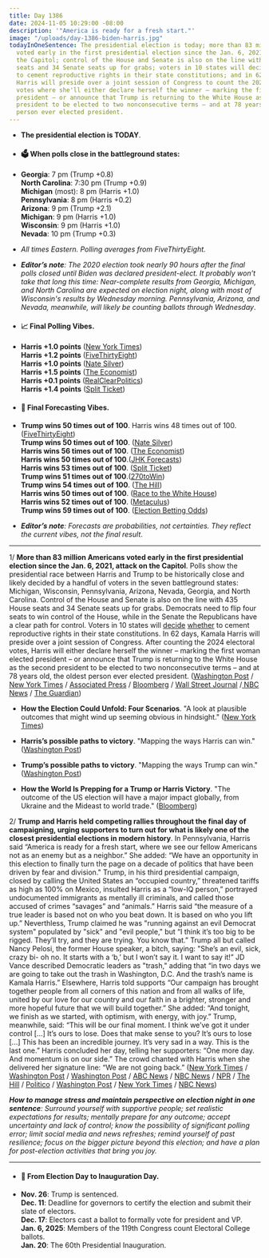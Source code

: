 ```yaml
---
title: Day 1386
date: 2024-11-05 10:29:00 -08:00
description: '"America is ready for a fresh start."'
image: "/uploads/day-1386-biden-harris.jpg"
todayInOneSentence: The presidential election is today; more than 83 million Americans
  voted early in the first presidential election since the Jan. 6, 2021, attack on
  the Capitol; control of the House and Senate is also on the line with 435 House
  seats and 34 Senate seats up for grabs; voters in 10 states will decide whether
  to cement reproductive rights in their state constitutions; and in 62 days, Kamala
  Harris will preside over a joint session of Congress to count the 2024 electoral
  votes where she'll either declare herself the winner – marking the first woman elected
  president – or announce that Trump is returning to the White House as the second
  president to be elected to two nonconsecutive terms – and at 78 years old, the oldest
  person ever elected president.
---
```


* **The presidential election is TODAY**.

* #### 🗳️ When polls close in the battleground states:

* **Georgia**: 7 pm (Trump \+0.8) \
  **North Carolina**: 7:30 pm (Trump \+0.9) \
  **Michigan** (most): 8 pm (Harris \+1.0) \
  **Pennsylvania**: 8 pm (Harris \+0.2) \
  **Arizona**: 9 pm (Trump \+2.1) \
  **Michigan**: 9 pm (Harris \+1.0) \
  **Wisconsin**: 9 pm (Harris \+1.0) \
  **Nevada**: 10 pm (Trump \+0.3)

* *All times Eastern. Polling averages from FiveThirtyEight.*

* ***Editor’s note**: The 2020 election took nearly 90 hours after the final polls closed until Biden was declared president-elect. It probably won’t take that long this time: Near-complete results from Georgia, Michigan, and North Carolina are expected on election night, along with most of Wisconsin's results by Wednesday morning. Pennsylvania, Arizona, and Nevada, meanwhile, will likely be counting ballots through Wednesday*.

* #### 📈 Final Polling Vibes.

* **Harris \+1.0 points** ([New York Times](https://www.nytimes.com/interactive/2024/us/elections/polls-president.html)) \
  **Harris \+1.2 points** ([FiveThirtyEight](https://projects.fivethirtyeight.com/polls/president-general/2024/national/)) \
  **Harris \+1.0 points** ([Nate Silver](https://www.natesilver.net/p/nate-silver-2024-president-election-polls-model)) \
  **Harris \+1.5 points** ([The Economist](https://www.economist.com/interactive/us-2024-election/trump-harris-polls)) \
  **Harris \+0.1 points** ([RealClearPolitics](https://www.realclearpolling.com/polls/president/general/2024/trump-vs-harris)) \
  **Harris \+1.4 points** ([Split Ticket](https://split-ticket.org/2024-presidential-polling-averages/))

* #### 🔮 Final Forecasting Vibes.

* **Trump wins 50 times out of 100**. Harris wins 48 times out of 100. ([FiveThirtyEight](https://projects.fivethirtyeight.com/2024-election-forecast/)) \
  **Trump wins 50 times out of 100**. ([Nate Silver](https://www.natesilver.net/p/nate-silver-2024-president-election-polls-model)) \
  **Harris wins 56 times out of 100**. ([The Economist](https://www.economist.com/interactive/us-2024-election/prediction-model/president/)) \
  **Harris wins 50 times out of 100**.([JHK Forecasts](https://projects.jhkforecasts.com/2024/president/#standard)) \
  **Harris wins 53 times out of 100**. ([Split Ticket](https://split-ticket.org/2024-presidential-ratings/)) \
  **Trump wins 51 times out of 100**.([270toWin](https://www.270towin.com/2024-simulation/battleground-270)) \
  **Trump wins 54 times out of 100**. ([The Hill](https://elections2024.thehill.com/forecast/2024/president/)) \
  **Harris wins 50 times out of 100**. ([Race to the White House](https://www.racetothewh.com/dashboard)) \
  **Harris wins 52 times out of 100**. ([Metaculus](https://www.metaculus.com/questions/11245/2024-us-presidential-election-winner/)) \
  **Trump wins 59 times out of 100**. ([Election Betting Odds](https://www.electionbettingodds.com/))

* ***Editor’s note**: Forecasts are probabilities, not certainties. They reflect the current vibes, not the final result*.

---

1/ **More than 83 million Americans voted early in the first presidential election since the Jan. 6, 2021, attack on the Capitol**. Polls show the presidential race between Harris and Trump to be historically close and likely decided by a handful of voters in the seven battleground states: Michigan, Wisconsin, Pennsylvania, Arizona, Nevada, Georgia, and North Carolina. Control of the House and Senate is also on the line with 435 House seats and 34 Senate seats up for grabs. Democrats need to flip four seats to win control of the House, while in the Senate the Republicans have a clear path for control. Voters in 10 states will [decide](https://www.cnn.com/2024/11/05/politics/abortion-state-ballot-measure-dg/index.html) [whether](https://apnews.com/article/abortion-ballot-measures-harris-trump-florida-missouri-49c9073cbb6056b66a8a7d0d099795d1) to cement reproductive rights in their state constitutions. In 62 days, Kamala Harris will preside over a joint session of Congress. After counting the 2024 electoral votes, Harris will either declare herself the winner – marking the first woman elected president – or announce that Trump is returning to the White House as the second president to be elected to two nonconsecutive terms – and at 78 years old, the oldest person ever elected president. ([Washington Post](https://www.washingtonpost.com/elections/2024/11/05/election-live-updates-trump-harris/) / [New York Times](https://www.nytimes.com/live/2024/11/05/us/trump-harris-election) / [Associated Press](https://apnews.com/article/congress-elections-house-senate-harris-trump-94b49277db2a5c21f23236794a36afa6) / [Bloomberg](https://www.bloomberg.com/news/live-blog/2024-11-05/us-election-2024) / [Wall Street Journal](https://www.wsj.com/livecoverage/trump-harris-election-day-results-2024/card/more-than-83-million-have-already-voted-m7pXYzTCBAQOW1o9pIUy) /[ NBC News](https://www.nbcnews.com/politics/2024-election/live-blog/presidential-election-2024-live-updates-rcna175556) / [The Guardian](https://www.theguardian.com/us-news/2024/nov/05/election-day-kamala-harris-donald-trump))

* **How the Election Could Unfold: Four Scenarios**. "A look at plausible outcomes that might wind up seeming obvious in hindsight." ([New York Times](https://www.nytimes.com/2024/11/05/upshot/election-scenarios-polls.html))

* **Harris’s possible paths to victory**. "Mapping the ways Harris can win." ([Washington Post](https://www.washingtonpost.com/elections/2024/11/04/can-harris-win-election/))

* **Trump’s possible paths to victory**. "Mapping the ways Trump can win." ([Washington Post](https://www.washingtonpost.com/politics/2024/11/04/can-trump-win-election/))

* **How the World Is Prepping for a Trump or Harris Victory**. "The outcome of the US election will have a major impact globally, from Ukraine and the Mideast to world trade." ([Bloomberg](https://www.bloomberg.com/features/2024-election-global-stakes/))

2/ **Trump and Harris held competing rallies throughout the final day of campaigning, urging supporters to turn out for what is likely one of the closest presidential elections in modern history**. In Pennsylvania, Harris said “America is ready for a fresh start, where we see our fellow Americans not as an enemy but as a neighbor.” She added: “We have an opportunity in this election to finally turn the page on a decade of politics that have been driven by fear and division." Trump, in his third presidential campaign, closed by calling the United States an “occupied country,” threatened tariffs as high as 100% on Mexico, insulted Harris as a “low-IQ person,” portrayed undocumented immigrants as mentally ill criminals, and called those accused of crimes “savages” and “animals.”  Harris said “the measure of a true leader is based not on who you beat down. It is based on who you lift up.” Neverthless, Trump claimed he was "running against an evil Democrat system" populated by "sick" and "evil people," but “I think it’s too big to be rigged. They’ll try, and they are trying. You know that.” Trump all but called Nancy Pelosi, the former House speaker, a bitch, saying: "She’s an evil, sick, crazy bi- oh no. It starts with a ‘b,’ but I won’t say it. I want to say it!” JD Vance described Democratic leaders as "trash," adding that “in two days we are going to take out the trash in Washington, D.C. And the trash’s name is Kamala Harris.” Elsewhere, Harris told supports “Our campaign has brought together people from all corners of this nation and from all walks of life, united by our love for our country and our faith in a brighter, stronger and more hopeful future that we will build together.” She added: “And tonight, we finish as we started, with optimism, with energy, with joy.” Trump, meanwhile, said: “This will be our final moment. I think we’ve got it under control \[...\] It’s ours to lose. Does that make sense to you? It’s ours to lose \[...\] This has been an incredible journey. It’s very sad in a way. This is the last one.” Harris concluded her day, telling her supporters: “One more day. And momentum is on our side.” The crowd chanted with Harris when she delivered her signature line: “We are not going back.” ([New York Times](https://www.nytimes.com/2024/11/04/us/politics/harris-trump-pennsylvania-campaign.html) / [Washington Post](https://www.washingtonpost.com/politics/2024/11/05/trump-final-days-2024-campaign/) / [Washington Post](https://www.washingtonpost.com/politics/2024/11/05/kamala-harris-historic-campaign-finish-anxiety-optimism/) / [ABC News](https://abcnews.go.com/US/trump-campaign-doubles-final-hours-election-dash/story?id=115509852) / [NBC News](https://www.nbcnews.com/nbc-out/out-politics-and-policy/donald-trump-jd-vance-transgender-2024-election-rcna178390) / [NPR](https://www.npr.org/2024/11/04/nx-s1-5177397/2024-election-trump-harris) / [The Hill](https://thehill.com/homenews/campaign/4971935-trump-michigan-closing-rally/) / [Politico](https://www.politico.com/news/2024/11/05/trump-blends-nostalgia-with-attacks-on-pelosi-and-harris-in-final-campaign-speech-00187368) / [Washington Post](https://www.washingtonpost.com/politics/2024/11/04/trump-harris-end-campaign/) / [New York Times](https://www.nytimes.com/live/2024/11/04/us/harris-trump-election) / [NBC News](https://www.nbcnews.com/politics/2024-election/trump-harris-make-final-push-blitz-rallies-battleground-states-rcna178605))

***How to manage stress and maintain perspective on election night in one sentence**: Surround yourself with supportive people; set realistic expectations for results; mentally prepare for any outcome; accept uncertainty and lack of control; know the possibility of significant polling error; limit social media and news refreshes; remind yourself of past resilience; focus on the bigger picture beyond this election; and have a plan for post-election activities that bring you joy.*

---

* #### 📅 From Election Day to Inauguration Day.

* **Nov. 26**: Trump is sentenced. \
  **Dec. 11**: Deadline for governors to certify the election and submit their slate of electors. \
  **Dec. 17**: Electors cast a ballot to formally vote for president and VP. \
  **Jan. 6, 2025**: Members of the 119th Congress count Electoral College ballots. \
  **Jan. 20**: The 60th Presidential Inauguration.